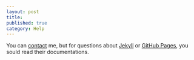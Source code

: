 ```yaml
---
layout: post
title: 
published: true
category: Help
---
```


You can [contact](mailto:nealith@neaworld.fr) me, but for questions about [Jekyll](https://jekyllrb.com/) or [GitHub Pages](https://help.github.com/categories/customizing-github-pages/), you sould read their documentations.